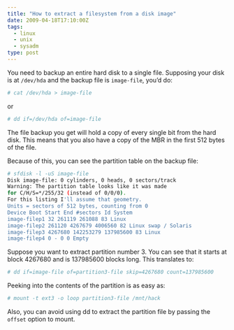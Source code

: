 ```yaml
---
title: "How to extract a filesystem from a disk image"
date: 2009-04-18T17:10:00Z
tags:
  - linux
  - unix
  - sysadm
type: post
---
```


You need to backup an entire hard disk to a single file. Supposing your disk is
at `/dev/hda` and the backup file is `image-file`, you’d do:

```bash
# cat /dev/hda > image-file
```

or

```bash
# dd if=/dev/hda of=image-file
```

The file backup you get will hold a copy of every single bit from the hard disk.
This means that you also have a copy of the MBR in the first 512 bytes of the
file.

Because of this, you can see the partition table on the backup file:

```bash
# sfdisk -l -uS image-file
Disk image-file: 0 cylinders, 0 heads, 0 sectors/track
Warning: The partition table looks like it was made
for C/H/S=*/255/32 (instead of 0/0/0).
For this listing I'll assume that geometry.
Units = sectors of 512 bytes, counting from 0
Device Boot Start End #sectors Id System
image-filep1 32 261119 261088 83 Linux
image-filep2 261120 4267679 4006560 82 Linux swap / Solaris
image-filep3 4267680 142253279 137985600 83 Linux
image-filep4 0 - 0 0 Empty
```

Suppose you want to extract partition number 3. You can see that it starts at
block 4267680 and is 137985600 blocks long. This translates to:

```bash
# dd if=image-file of=partition3-file skip=4267680 count=137985600
```

Peeking into the contents of the partition is as easy as:

```bash
# mount -t ext3 -o loop partition3-file /mnt/hack
```

Also, you can avoid using dd to extract the partition file by passing the
`offset` option to mount.
